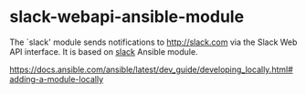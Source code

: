# slack-webapi-ansible-module
The `slack' module sends notifications to http://slack.com via the Slack Web API interface.
It is based on [slack](https://docs.ansible.com/ansible/latest/modules/slack_module.html) Ansible module.

https://docs.ansible.com/ansible/latest/dev_guide/developing_locally.html#adding-a-module-locally
